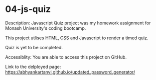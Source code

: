 # 04-js-quiz

Description: Javascript Quiz project was my homework assignment for Monash University's coding bootcamp.

This project utlises HTML, CSS and Javascript to render a timed quiz.

Quiz is yet to be completed.

Accessiblity: You are able to access this project on GitHub.

Link to the delployed page:
https://abhyankartanvi.github.io/updated_password_generator/
